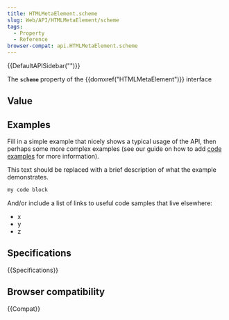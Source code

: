 ```yaml
---
title: HTMLMetaElement.scheme
slug: Web/API/HTMLMetaElement/scheme
tags:
  - Property
  - Reference
browser-compat: api.HTMLMetaElement.scheme
---
```

{{DefaultAPISidebar("")}}

The **`scheme`** property of the {{domxref("HTMLMetaElement")}} interface 

## Value



## Examples

Fill in a simple example that nicely shows a typical usage of the API, then perhaps some more complex examples (see our guide on how to add [code examples](/en-US/docs/MDN/Contribute/Structures/Code_examples) for more information).

This text should be replaced with a brief description of what the example demonstrates.

```js
my code block
```

And/or include a list of links to useful code samples that live elsewhere:

*   x
*   y
*   z

## Specifications

{{Specifications}}

## Browser compatibility

{{Compat}}



